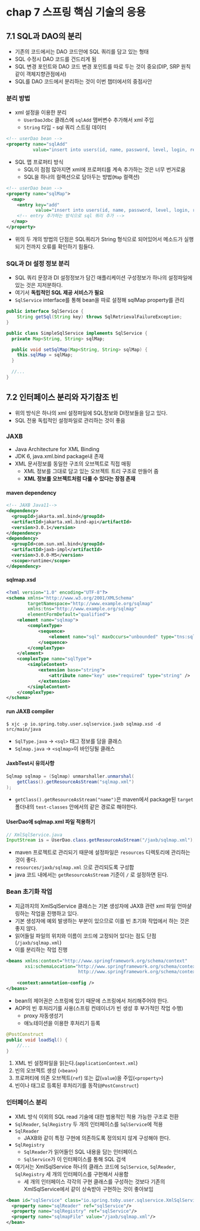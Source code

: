 # chap 7 스프링 핵심 기술의 응용

## 7.1 SQL과 DAO의 분리

- 기존의 코드에서는 DAO 코드안에 SQL 쿼리를 담고 있는 형태
- SQL 수정시 DAO 코드를 건드리게 됨
- SQL 변경 포인트와 DAO 코드 변경 포인트를 따로 두는 것이 중요(DIP, SRP 원칙같이 객체지향관점에서)
- SQL를 DAO 코드에서 분리하는 것이 이번 챕터에서의 중점사안

### 분리 방법
- xml 설정을 이용한 분리
  - `UserDaoJdbc` 클래스에 `sqlAdd` 맴버변수 추가해서 xml 주입
  - `String` 타입 - sql 쿼리 스트링 데이터
```xml
<!-- userDao bean -->
<property name="sqlAdd"
          value="insert into users(id, name, password, level, login, recommend) values(?,?,?,?,?,?)"/>
```
- SQL 맵 프로퍼티 방식
  - SQL이 점점 많아지면 xml에 프로퍼티를 계속 추가하는 것은 너무 번거로움
  - SQL을 하나의 컬랙션으로 담아두는 방법(`Map` 컬랙션)

```xml
<!-- userDao bean -->
<property name="sqlMap">
  <map>
    <entry key="add"
           value="insert into users(id, name, password, level, login, recommend) values(?,?,?,?,?,?)"/>
    <!-- entry 추가하는 방식으로 sql 쿼리 추가 -->
  </map>
</property>
```
- 위의 두 개의 방법의 단점은 SQL쿼리가 String 형식으로 되어있어서 메소드가 실행되기 전까지 오류를 확인하기 힘들다.

### SQL과 DI 설정 정보 분리
- SQL 쿼리 문장과 DI 설정정보가 담긴 애플리케이션 구성정보가 하나의 설정파일에 있는 것은 지저분하다.
- 여기서 **독립적인 SQL 제공 서비스가 필요**
- `SqlService` interface를 통해 bean을 따로 설정해 sqlMap property를 관리
```java
public interface SqlService {
    String getSql(String key) throws SqlRetrievalFailureException;
}

public class SimpleSqlService implements SqlService {
  private Map<String, String> sqlMap;

  public void setSqlMap(Map<String, String> sqlMap) {
    this.sqlMap = sqlMap;
  }
  
  //...
}
```

## 7.2 인터페이스 분리와 자기참조 빈
- 위의 방식은 하나의 xml 설정파일에 SQL정보와 DI정보들을 담고 있다.
- SQL 전용 독립적인 설정파일로 관리하는 것이 좋음

### JAXB
- Java Architecture for XML Binding
- JDK 6, java.xml.bind package내 존재
- XML 문서정보를 동일한 구조의 오브젝트로 직접 매핑
  - XML 정보를 그대로 담고 있는 오브젝트 트리 구조로 만들어 줌
  - **XML 정보를 오브젝트처럼 다룰 수 있다는 장점 존재**
#### maven dependency
```xml
<!-- JAXB Java11-->
<dependency>
  <groupId>jakarta.xml.bind</groupId>
  <artifactId>jakarta.xml.bind-api</artifactId>
  <version>3.0.1</version>
</dependency>
<dependency>
  <groupId>com.sun.xml.bind</groupId>
  <artifactId>jaxb-impl</artifactId>
  <version>3.0.0-M5</version>
  <scope>runtime</scope>
</dependency>
```
#### sqlmap.xsd
```xml
<?xml version="1.0" encoding="UTF-8"?>
<schema xmlns="http://www.w3.org/2001/XMLSchema"
        targetNamespace="http://www.example.org/sqlmap"
        xmlns:tns="http://www.example.org/sqlmap"
        elementFormDefault="qualified">
    <element name="sqlmap">
        <complexType>
            <sequence>
                <element name="sql" maxOccurs="unbounded" type="tns:sqlType"></element>
            </sequence>
        </complexType>
    </element>
    <complexType name="sqlType">
        <simpleContent>
            <extension base="string">
                <attribute name="key" use="required" type="string" />
            </extension>
        </simpleContent>
    </complexType>
</schema>
```
#### run JAXB compiler
```shell
$ xjc -p io.spring.toby.user.sqlservice.jaxb sqlmap.xsd -d src/main/java
```

- `SqlType.java` -> `<sql>` 태그 정보를 담을 클래스
- `Sqlmap.java` -> `<sqlmap>`이 바인딩될 클래스

#### JaxbTest시 유의사항
```java
Sqlmap sqlmap = (Sqlmap) unmarshaller.unmarshal(
    getClass().getResourceAsStream("sqlmap.xml")
);
```
- `getClass().getResourceAsStream("name")`은 maven에서 package된 `target` 폴더내의 `test-classes` 안에서의 같은 경로로 해야한다.

#### UserDao에 sqlmap.xml 파일 적용하기

```java
// XmlSqlService.java
InputStream is = UserDao.class.getResourceAsStream("/jaxb/sqlmap.xml");
```
- maven 프로젝트로 관리되기 때문에 설정파일은 `resources` 디렉토리에 관리하는 것이 좋다.
- `resources/jaxb/sqlmap.xml` 으로 관리되도록 구성함
- java 코드 내에서는 `getResourceAsStream` 기준이 `/` 로 설정하면 된다.

### Bean 초기화 작업
- 지금까지의 XmlSqlService 클래스는 기본 생성자에 JAXB 관련 xml 파일 언마샬링하는 작업을 진행하고 있다.
- 기본 생성자에 예외 발생하는 부분이 있으므로 이를 빈 초기화 작업에서 하는 것은 좋지 않다.
- 읽어들일 파일의 위치와 이름이 코드에 고정되어 있다는 점도 단점(`/jaxb/sqlmap.xml`)
- 이를 분리하는 작업 진행

```xml
<beans xmlns:context="http://www.springframework.org/schema/context"
       xsi:schemaLocation="http://www.springframework.org/schema/context
                           http://www.springframework.org/schema/context/spring-context-3.0.xsd">
  
    <context:annotation-config />
</beans>
```
- bean의 제어권은 스프링에 있기 때문에 스프링에서 처리해주어야 한다.
- AOP의 빈 후처리기를 사용(스프링 컨테이너가 빈 생성 후 부가적인 작업 수행)
  - proxy 자동생성기
  - 애노테이션을 이용한 후처리기 등록
```java
@PostConstruct
public void loadSql() { 
    //... 
}
```
1. XML 빈 설정파일을 읽는다.(`applicationContext.xml`)
2. 빈의 오브젝트 생성 (`<bean>`)
3. 프로퍼티에 의존 오브젝트(`ref`) 또는 값(`value`)을 주입(`<property>`)
4. 빈이나 태그로 등록된 후처리기를 동작(`@PostConstruct`)

### 인터페이스 분리
- XML 방식 이외의 SQL read 기술에 대한 범용적인 적용 가능한 구조로 전환
- `SqlReader`, `SqlRegistry` 두 개의 인터페이스를 `SqlService`에 적용
- `SqlReader`
  - JAXB와 같이 특정 구현에 의존하도록 정의되지 않게 구성해야 한다.
- `SqlRegistry`
  - `SqlReader`가 읽어들인 SQL 내용을 담는 인터페이스
  - `SqlService`가 이 인터페이스를 통해 SQL 검색
- 여기서는 XmlSqlService 하나의 클래스 코드에 `SqlService`, `SqlReader`, `SqlRegistry` 세 개의 인터페이스를 구현해서 사용함
  - 세 개의 인터페이스 각각의 구현 클래스를 구성하는 것보다 기존의 XmlSqlService에서 같이 상속받아 구현하는 것이 좋아보임
```xml
<bean id="sqlService" class="io.spring.toby.user.sqlservice.XmlSqlService">
  <property name="sqlReader" ref="sqlService"/>
  <property name="sqlRegistry" ref="sqlService"/>
  <property name="sqlmapFile" value="/jaxb/sqlmap.xml"/>
</bean>
```